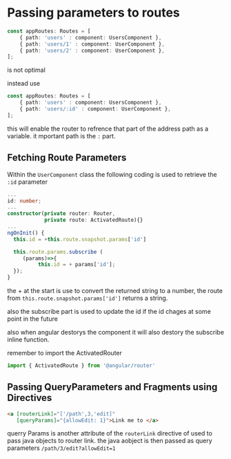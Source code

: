 # Passing parameters to routes

```typescript
const appRoutes: Routes = [
    { path: 'users' : component: UsersComponent },
    { path: 'users/1' : component: UserComponent },
    { path: 'users/2' : component: UserComponent },
];
```
is not optimal

instead use

```typescript
const appRoutes: Routes = [
    { path: 'users' : component: UsersComponent },
    { path: 'users/:id' : component: UserComponent },
];
```
this will enable the router to refrence that part of the address path as a variable. it mportant path is the `:` part.

## Fetching Route Parameters
Within the `UserComponent` class the following coding is used to retrieve the `:id` parameter

```typescript
...
id: number;
...
constructor(private router: Router,
            private route: ActivatedRoute){}
...
ngOnInit() {
  this.id = +this.route.snapshot.params['id']

  this.route.params.subscribe (
     (params)=>{
          this.id = + params['id'];
  });
}
```
the + at the start is use to convert the returned string to a number, the route from `this.route.snapshot.params['id']`
returns a string.

also the subscribe part is used to update the id if the id chages at some point in the future

also when angular destorys the component it will also destory the subscribe inline function.

remember to import the ActivatedRouter
```typescript
import { ActivatedRoute } from '@angular/router'
```

## Passing QueryParameters and Fragments using Directives
```html
<a [routerLink]="['/path',3,'edit]"
   [queryParams]="{allowEdit: 1}">Link me to </a>
```
querry Params is another attribute of the `routerLink` directive of used to pass java objects to router link. the java aobject is then passed as query parameters `/path/3/edit?allowEdit=1`

